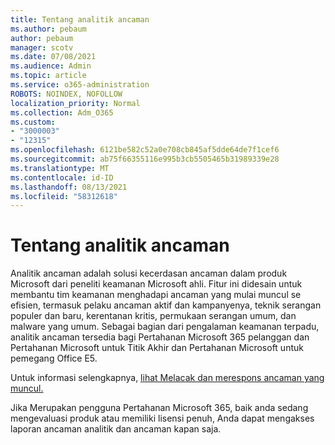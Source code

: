 ```yaml
---
title: Tentang analitik ancaman
ms.author: pebaum
author: pebaum
manager: scotv
ms.date: 07/08/2021
ms.audience: Admin
ms.topic: article
ms.service: o365-administration
ROBOTS: NOINDEX, NOFOLLOW
localization_priority: Normal
ms.collection: Adm_O365
ms.custom:
- "3000003"
- "12315"
ms.openlocfilehash: 6121be582c52a0e708cb845af5dde64de7f1cef6
ms.sourcegitcommit: ab75f66355116e995b3cb5505465b31989339e28
ms.translationtype: MT
ms.contentlocale: id-ID
ms.lasthandoff: 08/13/2021
ms.locfileid: "58312618"
---
```

# <a name="about-threat-analytics"></a>Tentang analitik ancaman

Analitik ancaman adalah solusi kecerdasan ancaman dalam produk Microsoft dari peneliti keamanan Microsoft ahli. Fitur ini didesain untuk membantu tim keamanan menghadapi ancaman yang mulai muncul se efisien, termasuk pelaku ancaman aktif dan kampanyenya, teknik serangan populer dan baru, kerentanan kritis, permukaan serangan umum, dan malware yang umum. Sebagai bagian dari pengalaman keamanan terpadu, analitik ancaman tersedia bagi Pertahanan Microsoft 365 pelanggan dan Pertahanan Microsoft untuk Titik Akhir dan Pertahanan Microsoft untuk pemegang Office E5. 

Untuk informasi selengkapnya, [lihat Melacak dan merespons ancaman yang muncul.](https://docs.microsoft.com/microsoft-365/security/defender/threat-analytics)

Jika Merupakan pengguna Pertahanan Microsoft 365, baik anda sedang mengevaluasi produk atau memiliki lisensi penuh, Anda dapat mengakses laporan ancaman analitik dan ancaman kapan saja. 
